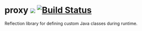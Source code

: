 # proxy ![](https://img.shields.io/github/license/mashape/apistatus.svg) [![Build Status](https://travis-ci.org/iancaffey/proxy.svg?branch=master)](https://travis-ci.org/iancaffey/proxy)
Reflection library for defining custom Java classes during runtime.
